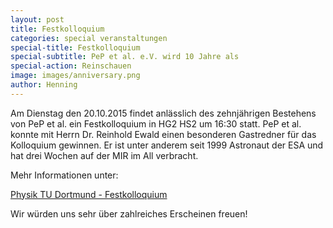 ```yaml
---
layout: post
title: Festkolloquium
categories: special veranstaltungen
special-title: Festkolloquium
special-subtitle: PeP et al. e.V. wird 10 Jahre als
special-action: Reinschauen
image: images/anniversary.png
author: Henning
---
```

Am Dienstag den 20.10.2015 findet anlässlich des zehnjährigen Bestehens von
PeP et al. ein Festkolloquium in HG2 HS2 um 16:30 statt. PeP et al. konnte mit
Herrn Dr. Reinhold Ewald einen besonderen Gastredner für das Kolloquium gewinnen.
Er ist unter anderem seit 1999 Astronaut der ESA und hat drei Wochen auf der MIR
im All verbracht.

Mehr Informationen unter:

[Physik TU Dortmund - Festkolloquium](http://www.physik.tu-dortmund.de/images/Kolloq-WS-1516/kolloquium_ewald.pdf)

Wir würden uns sehr über zahlreiches Erscheinen freuen!
